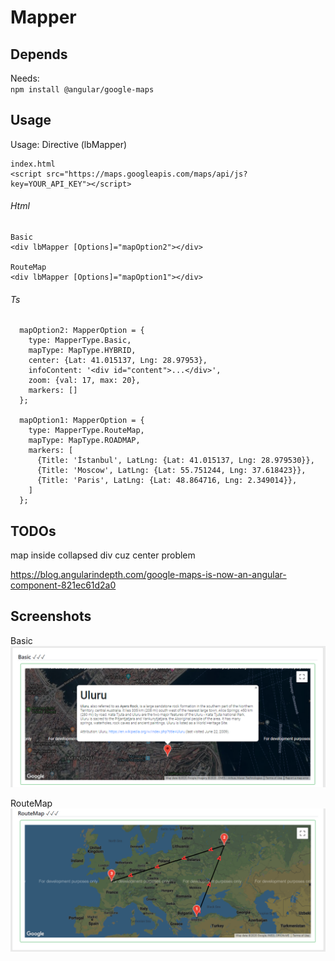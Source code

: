 # Mapper

## Depends
Needs:  
`npm install @angular/google-maps`

## Usage
Usage: Directive (lbMapper)  
```
index.html
<script src="https://maps.googleapis.com/maps/api/js?key=YOUR_API_KEY"></script>
```
###### Html
```
Basic 
<div lbMapper [Options]="mapOption2"></div>

RouteMap 
<div lbMapper [Options]="mapOption1"></div>
```
###### Ts
```
  mapOption2: MapperOption = {
    type: MapperType.Basic,
    mapType: MapType.HYBRID,
    center: {Lat: 41.015137, Lng: 28.97953},
    infoContent: '<div id="content">...</div>',
    zoom: {val: 17, max: 20},
    markers: []
  };

  mapOption1: MapperOption = {
    type: MapperType.RouteMap,
    mapType: MapType.ROADMAP,
    markers: [
      {Title: 'İstanbul', LatLng: {Lat: 41.015137, Lng: 28.979530}},
      {Title: 'Moscow', LatLng: {Lat: 55.751244, Lng: 37.618423}},
      {Title: 'Paris', LatLng: {Lat: 48.864716, Lng: 2.349014}},
    ]
  };
```  

## TODOs
map inside collapsed div cuz center problem 

https://blog.angularindepth.com/google-maps-is-now-an-angular-component-821ec61d2a0

## Screenshots
Basic  
![](Screenshots/Mapper_Basic.png)

RouteMap  
![](Screenshots/Mapper_RouteMap.png)

